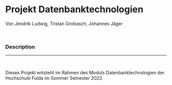 <h1>Projekt Datenbanktechnologien</h1>
<p>Von Jendrik Ludwig, Tristan Grobasch, Johannes Jäger</p>

<br>
<h3>Description</h3>
<hr>
<br>
<p>Dieses Projekt entsteht im Rahmen des Moduls Datenbanktechnologien der Hochschule Fulda im Sommer Semester 2022</p>